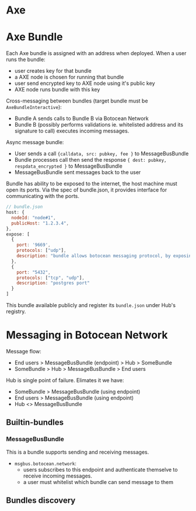 # Axe

# Axe Bundle
Each Axe bundle is assigned with an address when deployed.
When a user runs the bundle:
- user creates key for that bundle
- a AXE node is chosen for running that bundle
- user send encrypted key to AXE node using it's public key
- AXE node runs bundle with this key

Cross-messaging between bundles (target bundle must be `AxeBundleInteractive`):
- Bundle A sends calls to Bundle B via Botocean Network
- Bundle B (possibly performs validations ie. whitelisted address and its signature to call) executes incoming messages.

Async message bundle:
- User sends a call `{calldata, src: pubkey, fee }` to MessageBusBundle
- Bundle processes call then send the response `{ dest: pubkey, respdata_encrypted }` to MessageBusBundle
- MessageBusBundle sent messages back to the user

Bundle has ability to be exposed to the internet, the host machine must open its ports.
Via the spec of bundle.json, it provides interface for communicating with the ports.
```javascript
// bundle.json
host: {
  nodeId: "node#1",
  publicHost: "1.2.3.4",
},
expose: [
  {
    port: '9669',
    protocols: ["udp"],
    description: "bundle allows botocean messaging protocol, by exposing this port, it allows others to send messages to this bundle",
  },
  {
    port: "5432",
    protocols: ["tcp", "udp"],
    description: "postgres port"
  }
]
```
This bundle available publicly and register its `bundle.json` under Hub's registry.

# Messaging in Botocean Network
Message flow:
- End users > MessageBusBundle (endpoint) > Hub > SomeBundle
- SomeBundle > Hub > MessageBusBundle > End users

Hub is single point of failure. Elimates it we have:
- SomeBundle > MessageBusBundle (using endpoint)
- End users > MessageBusBundle (using endpoint)
- Hub <> MessageBusBundle

## Builtin-bundles
### MessageBusBundle
This is a bundle supports sending and receiving messages.
- `msgbus.botocean.network`:
  - users subscribes to this endpoint and authenticate themselve to receive incoming messages.
  - a user must whitelist which bundle can send message to them

## Bundles discovery
